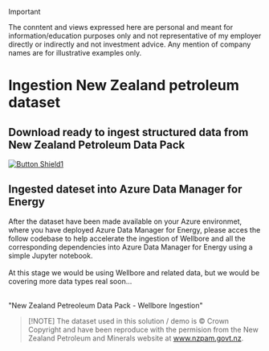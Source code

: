 > [!IMPORTANT]  
> The conntent and views expressed here are personal and meant for information/education purposes only and not representative of my employer directly or indirectly and not investment advice. Any mention of company names are for illustrative examples only.
> 
# Ingestion New Zealand petroleum dataset

## Download ready to ingest structured data from New Zealand Petroleum Data Pack

[![Button Shield1]][Shield1]
<br>

<!---------------------------------------------------------------------------->
[Button Shield1]: https://img.shields.io/badge/Download_data_pack_here-37a779?style=for-the-badge
[License]: LICENSE
[Shield1]: https://1drv.ms/f/c/f8141d50838d7532/Eob9KNiUh3ZJlhEttOmWwjkBT24TTu3uD1d9Lrib5-ILRQ?e=ouSPJg
[KBD]: Types/KBD.md
[#]: #

## Ingested dateset into Azure Data Manager for Energy
After the dataset have been made available on your Azure environmet, where you have deployed Azure Data Manager for Energy, please acces the follow codebase to help accelerate the ingestion of Wellbore and all the corresponding dependencies into Azure Data Manager for Energy using a simple Jupyter notebook. <br><br>
At this stage we would be using Wellbore and related data, but we would be covering more data types real soon...
<BR><BR>

<a ref="https://github.com/mkbinc007/ADME-Wellbore-Data-Ingestion">"New Zealand Petreoleum Data Pack - Wellbore Ingestion"</a>



> [!NOTE]  The dataset used in this solution / demo is © Crown Copyright and have been reproduce with the permision from the New Zealand Petroleum and Minerals website at www.nzpam.govt.nz.
